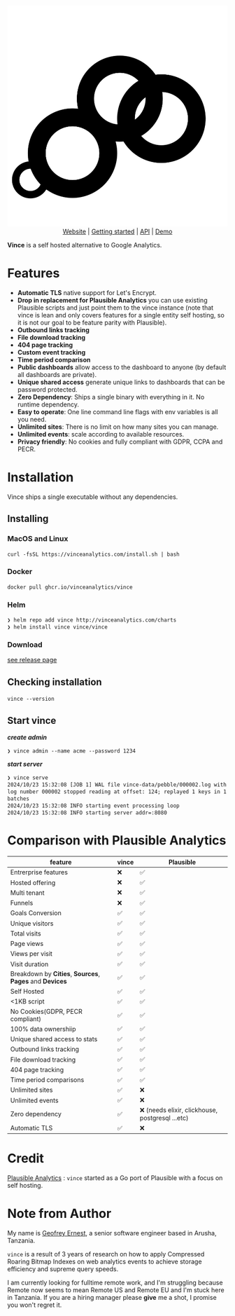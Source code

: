 <p align="center">
  <picture width="640" height="250">
    <source media="(prefers-color-scheme: dark)" srcset="./app/images/logo-darkmode.svg">
    <source media="(prefers-color-scheme: light)" srcset="./app/images/mark.svg">
    <img alt="esbuild: An extremely fast JavaScript bundler" src="logo.svg">
  </picture>
  <br>
  <a href="https://vinceanalytics.com/">Website</a> |
  <a href="https://vinceanalytics.com/blog/deploy-local/">Getting started</a> |
  <a href="https://vinceanalytics.com/tags/api/">API</a>  |
  <a href="https://demo.vinceanalytics.com/v1/share/vinceanalytics.com?auth=Ls9tV4pzqOn7BJ7-&demo=true">Demo</a> 
</p>

**Vince** is a self hosted alternative to Google Analytics.


# Features

- **Automatic TLS** native support for Let's Encrypt.
- **Drop in replacement for Plausible Analytics** you can use existing Plausible scripts and just point them to the vince instance (note that vince is lean and only covers features for a single entity self hosting, so it is not our goal to be feature parity with Plausible).
- **Outbound links tracking**
- **File download tracking**
- **404 page tracking**
- **Custom event tracking**
- **Time period comparison**
- **Public dashboards** allow access to the dashboard to anyone (by default all dashboards are private).
- **Unique shared access** generate unique links to dashboards that can be password protected.
- **Zero Dependency**: Ships a single binary with everything in it. No runtime dependency.
- **Easy to operate**: One line command line flags with env variables is all you need.
- **Unlimited sites**: There is no limit on how many sites you can manage.
- **Unlimited events**: scale according to available resources.
- **Privacy friendly**: No cookies and fully compliant with GDPR, CCPA and PECR.


# Installation

Vince ships a single executable without any dependencies.


## Installing

### MacOS and Linux

```
curl -fsSL https://vinceanalytics.com/install.sh | bash
```

### Docker

```
docker pull ghcr.io/vinceanalytics/vince
```

### Helm
```
❯ helm repo add vince http://vinceanalytics.com/charts
❯ helm install vince vince/vince
```

### Download 

[see release page](https://github.com/vinceanalytics/vince/releases)


## Checking installation

```
vince --version
```

## Start vince

***create admin***
```
❯ vince admin --name acme --password 1234
```

***start server***
```
❯ vince serve                            
2024/10/23 15:32:08 [JOB 1] WAL file vince-data/pebble/000002.log with log number 000002 stopped reading at offset: 124; replayed 1 keys in 1 batches
2024/10/23 15:32:08 INFO starting event processing loop
2024/10/23 15:32:08 INFO starting server addr=:8080
```


# Comparison with Plausible Analytics

| feature |  vince | Plausible |
|---------|--------| -----------|
| Entrerprise features | :x:    | :white_check_mark:|
| Hosted offering | :x:    | :white_check_mark:|
| Multi tenant | :x:    | :white_check_mark:|
| Funnels | :x:    | :white_check_mark:|
| Goals Conversion |  :white_check_mark:  | :white_check_mark:|
| Unique visitors |  :white_check_mark:  | :white_check_mark:|
| Total visits |  :white_check_mark:  | :white_check_mark:|
| Page views |  :white_check_mark:  | :white_check_mark:|
| Views per visit |  :white_check_mark:  | :white_check_mark:|
| Visit duration |  :white_check_mark:  | :white_check_mark:|
| Breakdown by **Cities**, **Sources**, **Pages** and **Devices**   |  :white_check_mark:  | :white_check_mark:|
| Self Hosted |  :white_check_mark:  | :white_check_mark:|
| <1KB script |  :white_check_mark:  | :white_check_mark:|
| No Cookies(GDPR, PECR compliant) |  :white_check_mark:  | :white_check_mark:|
| 100% data ownershiip |  :white_check_mark:  | :white_check_mark:|
| Unique shared access to stats|  :white_check_mark:  | :white_check_mark:|
| Outbound links tracking |  :white_check_mark:  | :white_check_mark:|
| File download tracking |  :white_check_mark:  | :white_check_mark:|
| 404 page tracking |  :white_check_mark:  | :white_check_mark:|
| Time period comparisons |  :white_check_mark:  | :white_check_mark:|
| Unlimited sites |  :white_check_mark:  | :x:|
| Unlimited events |  :white_check_mark:  | :x:|
| Zero dependency |  :white_check_mark:  | :x: (needs elixir, clickhouse, postgresql ...etc)|
| Automatic TLS |  :white_check_mark:  | :x:|


# Credit

[Plausible Analytics](https://github.com/Plausible/analytics) : `vince` started as a Go port of Plausible with a focus on self hosting.

# Note from Author

My name is [Geofrey Ernest](https://github.com/gernest), a senior software engineer based in Arusha, Tanzania.

`vince` is a result of 3 years of research on how to apply Compressed Roaring Bitmap Indexes on web analytics events to achieve storage efficiency and supreme query speeds.

I am currently looking for fulltime remote work, and I'm struggling because Remote now seems to mean Remote US and Remote EU and I'm stuck here in Tanzania. If you are a hiring manager please **give** me a shot, I promise you won't regret it.
